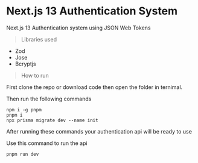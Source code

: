 # Next.js 13 Authentication System
Next.js 13 Authentication system using JSON Web Tokens

> Libraries used
- Zod
- Jose
- Bcryptjs

> How to run

First clone the repo or download code then open the folder in ternimal.

Then run the following commands 
```
npm i -g pnpm
pnpm i
npx prisma migrate dev --name init
```
After running these commands your authentication api will be ready to use

Use this command to run the api
```
pnpm run dev
```
